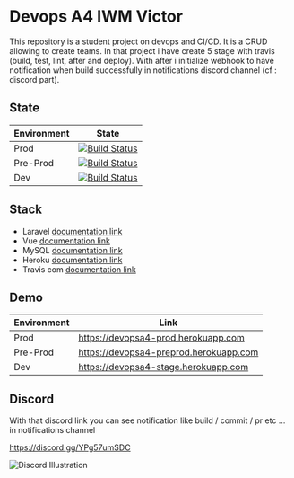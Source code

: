 # Devops A4 IWM Victor
This repository is a student project on devops and CI/CD. It is a CRUD allowing to create teams.
In that project i have create 5 stage with travis (build, test, lint, after and deploy).
With after i initialize webhook to have notification when build successfully in notifications discord channel (cf : discord part).

## State

| Environment | State |
| ------ | ----------- |
| Prod   | <a href="#"><img src="https://app.travis-ci.com/Denporty/DevopsA4_Victor.svg?branch=main" alt="Build Status"> |
| Pre-Prod | <a href="#"><img src="https://app.travis-ci.com/Denporty/DevopsA4_Victor.svg?branch=preprod" alt="Build Status"> |
| Dev    | <a href="#"><img src="https://app.travis-ci.com/Denporty/DevopsA4_Victor.svg?branch=develop" alt="Build Status"></a> |

## Stack

<ul>
    <li>Laravel <a href="https://laravel.com/docs/8.x">documentation link</a></li>
    <li>Vue <a href="https://vuejs.org/v2/guide/">documentation link</a></li>
    <li>MySQL <a href="https://dev.mysql.com/doc/">documentation link</a></li>
    <li>Heroku <a href="https://devcenter.heroku.com/">documentation link</a></li>
    <li>Travis com <a href="https://docs.travis-ci.com/">documentation link</a></li>
</ul>

## Demo

| Environment | Link |
| ------ | ----------- |
| Prod   | <a href="https://devopsa4-prod.herokuapp.com/">https://devopsa4-prod.herokuapp.com |
| Pre-Prod | <a href="https://devopsa4-preprod.herokuapp.com/">https://devopsa4-preprod.herokuapp.com |
| Dev    | <a href="https://devopsa4-stage.herokuapp.com/">https://devopsa4-stage.herokuapp.com |

## Discord

With that discord link you can see notification like build / commit / pr etc ... in notifications channel

https://discord.gg/YPg57umSDC

![Discord Illustration](https://i.ibb.co/hZR6cps/Capture-d-e-cran-2021-11-12-a-11-09-13.png)
